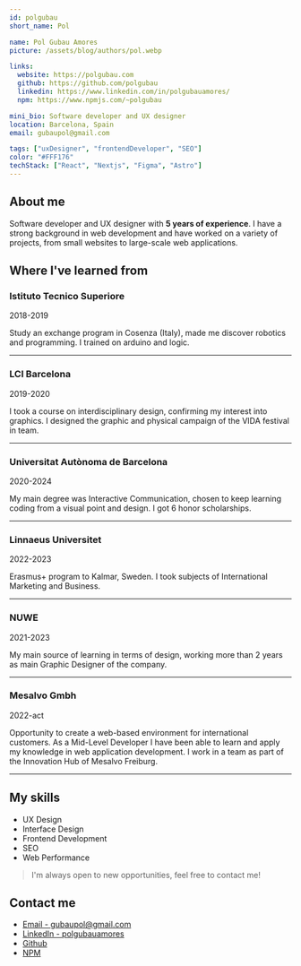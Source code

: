 ```yaml
---
id: polgubau
short_name: Pol

name: Pol Gubau Amores
picture: /assets/blog/authors/pol.webp

links:
  website: https://polgubau.com
  github: https://github.com/polgubau
  linkedin: https://www.linkedin.com/in/polgubauamores/
  npm: https://www.npmjs.com/~polgubau

mini_bio: Software developer and UX designer
location: Barcelona, Spain
email: gubaupol@gmail.com

tags: ["uxDesigner", "frontendDeveloper", "SEO"]
color: "#FFF176"
techStack: ["React", "Nextjs", "Figma", "Astro"]
---
```


## About me

Software developer and UX designer with **5 years of experience**. I have a strong background in web development and have worked on a variety of projects, from small websites to large-scale web applications.

## Where I've learned from

### Istituto Tecnico Superiore

2018-2019

Study an exchange program in Cosenza (Italy), made me discover robotics and programming. I trained on arduino and logic.

---

### LCI Barcelona

2019-2020

I took a course on interdisciplinary design, confirming my interest into graphics. I designed the graphic and physical campaign of the VIDA festival in team.

---

### Universitat Autònoma de Barcelona

2020-2024

My main degree was Interactive Communication, chosen to keep learning coding from a visual point and design. I got 6 honor scholarships.

---

### Linnaeus Universitet

2022-2023

Erasmus+ program to Kalmar, Sweden. I took subjects of International Marketing and Business.

---

### NUWE

2021-2023

My main source of learning in terms of design, working more than 2 years as main Graphic Designer of the company.

---

### Mesalvo Gmbh

2022-act

Opportunity to create a web-based environment for international customers. As a Mid-Level Developer I have been able to learn and apply my knowledge in web application development. I work in a team as part of the Innovation Hub of Mesalvo Freiburg.

---

## My skills

- UX Design
- Interface Design
- Frontend Development
- SEO
- Web Performance

> I'm always open to new opportunities, feel free to contact me!

## Contact me

- [Email - gubaupol@gmail.com](mailto:gubaupol@gmail.com "Pol Gubau's Email")
- [LinkedIn - polgubauamores](https://www.linkedin.com/in/polgubauamores/ "Pol Gubau's LinkedIn")
- [Github](https://github.com/polgubau "Pol Gubau's GitHub")
- [NPM](https://www.npmjs.com/~polgubau "Pol Gubau's NPM")
